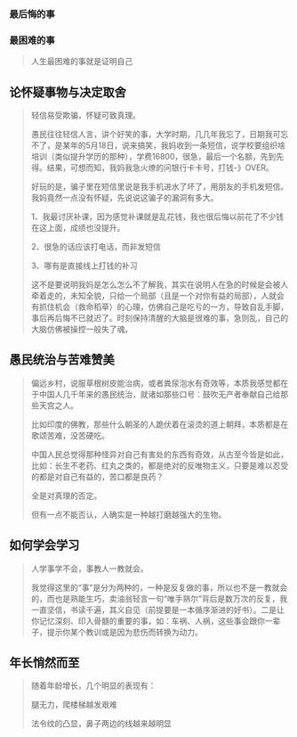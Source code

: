 ### 最后悔的事





### 最困难的事

> 人生最困难的事就是证明自己



## 论怀疑事物与决定取舍

> 轻信易受欺骗，怀疑可致真理。
>
> 愚民往往轻信人言，讲个好笑的事，大学时期，几几年我忘了，日期我可忘不了，是某年的5月18日，说来搞笑，我妈收到一条短信，说学校要组织啥培训（类似提升学历的那种），学费16800，很急，最后一个名额，先到先得。结果，可想而知，我妈我急火燎的问银行卡卡号，打钱-》OVER。
>
> 好玩的是，骗子里在短信里说是我手机进水了坏了，用朋友的手机发短信。我妈竟然一点没有怀疑，先说说这骗子的漏洞有多大。
>
> 1、我最讨厌补课，因为感觉补课就是乱花钱，我也很后悔以前花了不少钱在这上面，成绩也没提升。
>
> 2、很急的话应该打电话，而非发短信
>
> 3、哪有是直接线上打钱的补习
>
> 这不是要说明我妈是怎么怎么不了解我，其实在说明人在急的时候是会被人牵着走的，未知全貌，只给一个局部（且是一个对你有益的局部），人就会有抓住机会（救命稻草）的心理，仿佛自己是吃亏的一方，导致自乱手脚，事后再后悔不已就迟了。时刻保持清醒的大脑是很难的事，急则乱，自己的大脑仿佛被操控一般失了魂。



## 愚民统治与苦难赞美

> 偏远乡村，说服草根树皮能治病，或者粪尿泡水有奇效等，本质我感觉都在于中国人几千年来的愚民统治，就诸如那些口号：鼓吹无产者奉献自己给那些天宫之人。
>
> 比如印度的佛教，那些什么朝圣的人跪伏着在滚烫的道上朝拜，本质都是在歌颂苦难，没苦硬吃。
>
> 中国人民总觉得那种怪异对自己有害处的东西有奇效，从古至今皆是如此，比如：长生不老药、红丸之类的，都是绝对的反唯物主义，只要是难以忍受的都是对自己有益的，苦口都是良药？
>
> 全是对真理的否定。
>
> 但有一点不能否认，人确实是一种越打磨越强大的生物。



## 如何学会学习

> 人学事学不会，事教人一教就会。
>
> 我觉得这里的“事”是分为两种的，一种是反复做的事，所以也不是一教就会的，而也是熟能生巧，卖油翁轻言一句“唯手熟尔”背后是数万次的反复，我一直坚信，书读千遍，其义自见（前提要是一本循序渐进的好书）。二是让你记忆深刻、印入骨髓的重要的事，如：车祸、人祸，这些事会跟你一辈子，提示你某个教训或是因为悲伤而转换为动力。



## 年长悄然而至

> 随着年龄增长，几个明显的表现有：
>
> 腿无力，爬楼梯越发艰难
>
> 法令纹的凸显，鼻子两边的线越来越明显
>
> 